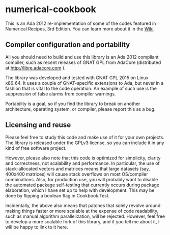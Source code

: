 # numerical-cookbook

This is an Ada 2012 re-implementation of some of the codes featured in Numerical Recipes, 3rd Edition. You can learn more about it in the [Wiki](../../wiki/Home)

## Compiler configuration and portability

All you should need to build and use this library is an Ada 2012 compliant compiler, such as recent releases of GNAT GPL from AdaCore (distributed at http://libre.adacore.com ).

The library was developed and tested with GNAT GPL 2015 on Linux x86_64. It uses a couple of GNAT-specific extensions to Ada, but never in a fashion that is vital to the code operation. An example of such use is the suppression of false alarms from compiler warnings.

Portability is a goal, so if you find the library to break on another architecture, operating system, or compiler, please report this as a bug.

## Licensing and reuse

Please feel free to study this code and make use of it for your own projects. The library is released under the GPLv3 license, so you can include it in any kind of free software project.

However, please also note that this code is optimized for simplicity, clarity and correctness, not scalability and performance. In particular, the use of stack-allocated vectors and matrices means that large datasets (say, 400x400 matrices) will cause stack overflows on most OS/compiler combinations. Also, for production use, you will probably want to disable the automated package self-testing that currently occurs during package elaboration, which I have set up to help with development. This may be done by flipping a boolean flag in Cookbook.Test.

Incidentally, the above also means that patches that solely revolve around making things faster or more scalable at the expense of code readability, such as manual algorithm parallelization, will be rejected. However, feel free to develop a more scalable fork of this library, and if you tell me about it, I will be happy to link to it here.

